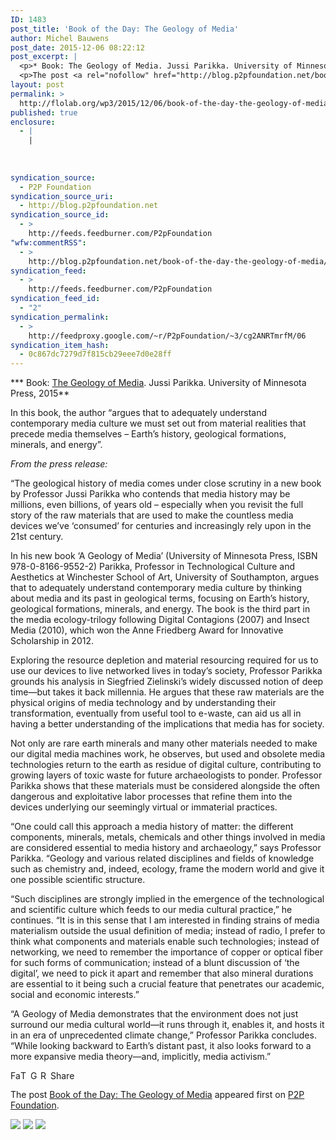 ```yaml
---
ID: 1483
post_title: 'Book of the Day: The Geology of Media'
author: Michel Bauwens
post_date: 2015-12-06 08:22:12
post_excerpt: |
  <p>* Book: The Geology of Media. Jussi Parikka. University of Minnesota Press, 2015 In this book, the author &ldquo;argues that to adequately understand contemporary media culture we must set out from material realities that precede media themselves &ndash; Earth&rsquo;s history, geological formations, minerals, and energy&rdquo;. From the press release: &ldquo;The geological history of media comes [&hellip;]</p>
  <p>The post <a rel="nofollow" href="http://blog.p2pfoundation.net/book-of-the-day-the-geology-of-media/2015/12/06">Book of the Day: The Geology of Media</a> appeared first on <a rel="nofollow" href="http://blog.p2pfoundation.net/">P2P Foundation</a>.</p>
layout: post
permalink: >
  http://flolab.org/wp3/2015/12/06/book-of-the-day-the-geology-of-media-2/
published: true
enclosure:
  - |
    |
        
        
        
syndication_source:
  - P2P Foundation
syndication_source_uri:
  - http://blog.p2pfoundation.net
syndication_source_id:
  - >
    http://feeds.feedburner.com/P2pFoundation
"wfw:commentRSS":
  - >
    http://blog.p2pfoundation.net/book-of-the-day-the-geology-of-media/2015/12/06/feed
syndication_feed:
  - >
    http://feeds.feedburner.com/P2pFoundation
syndication_feed_id:
  - "2"
syndication_permalink:
  - >
    http://feedproxy.google.com/~r/P2pFoundation/~3/cg2ANRTmrfM/06
syndication_item_hash:
  - 0c867dc7279d7f815cb29eee7d0e28ff
---
```

*** Book: [The Geology of Media][1]. Jussi Parikka. University of Minnesota Press, 2015**

In this book, the author “argues that to adequately understand contemporary media culture we must set out from material realities that precede media themselves – Earth’s history, geological formations, minerals, and energy”. 

*From the press release:*

“The geological history of media comes under close scrutiny in a new book by Professor Jussi Parikka who contends that media history may be millions, even billions, of years old – especially when you revisit the full story of the raw materials that are used to make the countless media devices we’ve ‘consumed’ for centuries and increasingly rely upon in the 21st century.

In his new book ‘A Geology of Media’ (University of Minnesota Press, ISBN 978-0-8166-9552-2) Parikka, Professor in Technological Culture and Aesthetics at Winchester School of Art, University of Southampton, argues that to adequately understand contemporary media culture by thinking about media and its past in geological terms, focusing on Earth’s history, geological formations, minerals, and energy. The book is the third part in the media ecology-trilogy following Digital Contagions (2007) and Insect Media (2010), which won the Anne Friedberg Award for Innovative Scholarship in 2012.

Exploring the resource depletion and material resourcing required for us to use our devices to live networked lives in today’s society, Professor Parikka grounds his analysis in Siegfried Zielinski’s widely discussed notion of deep time—but takes it back millennia. He argues that these raw materials are the physical origins of media technology and by understanding their transformation, eventually from useful tool to e-waste, can aid us all in having a better understanding of the implications that media has for society.

Not only are rare earth minerals and many other materials needed to make our digital media machines work, he observes, but used and obsolete media technologies return to the earth as residue of digital culture, contributing to growing layers of toxic waste for future archaeologists to ponder. Professor Parikka shows that these materials must be considered alongside the often dangerous and exploitative labor processes that refine them into the devices underlying our seemingly virtual or immaterial practices.

“One could call this approach a media history of matter: the different components, minerals, metals, chemicals and other things involved in media are considered essential to media history and archaeology,” says Professor Parikka. “Geology and various related disciplines and fields of knowledge such as chemistry and, indeed, ecology, frame the modern world and give it one possible scientific structure.

“Such disciplines are strongly implied in the emergence of the technological and scientific culture which feeds to our media cultural practice,” he continues. “It is in this sense that I am interested in finding strains of media materialism outside the usual definition of media; instead of radio, I prefer to think what components and materials enable such technologies; instead of networking, we need to remember the importance of copper or optical fiber for such forms of communication; instead of a blunt discussion of ‘the digital’, we need to pick it apart and remember that also mineral durations are essential to it being such a crucial feature that penetrates our academic, social and economic interests.”

“A Geology of Media demonstrates that the environment does not just surround our media cultural world—it runs through it, enables it, and hosts it in an era of unprecedented climate change,” Professor Parikka concludes. “While looking backward to Earth’s distant past, it also looks forward to a more expansive media theory—and, implicitly, media activism.” 

<a class="a2a_button_facebook" href="http://www.addtoany.com/add_to/facebook?linkurl=http%3A%2F%2Fblog.p2pfoundation.net%2Fbook-of-the-day-the-geology-of-media%2F2015%2F12%2F06&linkname=Book%20of%20the%20Day%3A%20The%20Geology%20of%20Media" title="Facebook" rel="nofollow"><img src="http://blog.p2pfoundation.net/wp-content/plugins/add-to-any/icons/facebook.png" width="16" height="16" alt="Facebook" /></a><a class="a2a_button_twitter" href="http://www.addtoany.com/add_to/twitter?linkurl=http%3A%2F%2Fblog.p2pfoundation.net%2Fbook-of-the-day-the-geology-of-media%2F2015%2F12%2F06&linkname=Book%20of%20the%20Day%3A%20The%20Geology%20of%20Media" title="Twitter" rel="nofollow"><img src="http://blog.p2pfoundation.net/wp-content/plugins/add-to-any/icons/twitter.png" width="16" height="16" alt="Twitter" /></a><a class="a2a_button_google_plus" href="http://www.addtoany.com/add_to/google_plus?linkurl=http%3A%2F%2Fblog.p2pfoundation.net%2Fbook-of-the-day-the-geology-of-media%2F2015%2F12%2F06&linkname=Book%20of%20the%20Day%3A%20The%20Geology%20of%20Media" title="Google+" rel="nofollow"><img src="http://blog.p2pfoundation.net/wp-content/plugins/add-to-any/icons/google_plus.png" width="16" height="16" alt="Google+" /></a><a class="a2a_button_reddit" href="http://www.addtoany.com/add_to/reddit?linkurl=http%3A%2F%2Fblog.p2pfoundation.net%2Fbook-of-the-day-the-geology-of-media%2F2015%2F12%2F06&linkname=Book%20of%20the%20Day%3A%20The%20Geology%20of%20Media" title="Reddit" rel="nofollow"><img src="http://blog.p2pfoundation.net/wp-content/plugins/add-to-any/icons/reddit.png" width="16" height="16" alt="Reddit" /></a><a class="a2a_dd a2a_target addtoany_share_save" href="https://www.addtoany.com/share#url=http%3A%2F%2Fblog.p2pfoundation.net%2Fbook-of-the-day-the-geology-of-media%2F2015%2F12%2F06&title=Book%20of%20the%20Day%3A%20The%20Geology%20of%20Media" id="wpa2a_2"><img src="http://blog.p2pfoundation.net/wp-content/plugins/add-to-any/share_save_120_16.png" width="120" height="16" alt="Share" /></a>

The post <a rel="nofollow" href="http://blog.p2pfoundation.net/book-of-the-day-the-geology-of-media/2015/12/06">Book of the Day: The Geology of Media</a> appeared first on <a rel="nofollow" href="http://blog.p2pfoundation.net/">P2P Foundation</a>.

<div class="feedflare">
  <a href="http://feeds.feedburner.com/~ff/P2pFoundation?a=cg2ANRTmrfM:PGCdSzTAP1k:7Q72WNTAKBA"><img src="http://feeds.feedburner.com/~ff/P2pFoundation?d=7Q72WNTAKBA" border="0" /></img></a> <a href="http://feeds.feedburner.com/~ff/P2pFoundation?a=cg2ANRTmrfM:PGCdSzTAP1k:D7DqB2pKExk"><img src="http://feeds.feedburner.com/~ff/P2pFoundation?i=cg2ANRTmrfM:PGCdSzTAP1k:D7DqB2pKExk" border="0" /></img></a> <a href="http://feeds.feedburner.com/~ff/P2pFoundation?a=cg2ANRTmrfM:PGCdSzTAP1k:2mJPEYqXBVI"><img src="http://feeds.feedburner.com/~ff/P2pFoundation?d=2mJPEYqXBVI" border="0" /></img></a>
</div>

<img src="http://feeds.feedburner.com/~r/P2pFoundation/~4/cg2ANRTmrfM" height="1" width="1" alt="" />

 [1]: https://www.upress.umn.edu/book-division/books/a-geology-of-media